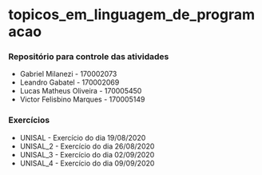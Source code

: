 # topicos_em_linguagem_de_programacao

### Repositório para controle das atividades

 - Gabriel Milanezi - 170002073
 - Leandro Gabatel - 170002069
 - Lucas Matheus Oliveira - 170005450
 - Victor Felisbino Marques - 170005149


### Exercícios

- UNISAL - Exercício do dia 19/08/2020
- UNISAL_2 - Exercício do dia 26/08/2020
- UNISAL_3 - Exercício do dia 02/09/2020
- UNISAL_4 - Exercício do dia 09/09/2020
